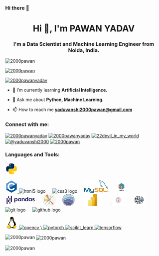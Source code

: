 ### Hi there 👋

<h1 align="center">Hi 👋, I'm PAWAN YADAV</h1>
<h3 align="center">I'm a Data Scientist and Machine Learning Engineer from Noida, India.</h3>

<p align="left"> <img src="https://komarev.com/ghpvc/?username=2000pawan&label=Profile%20views&color=0e75b6&style=flat" alt="2000pawan" /> </p>

<p align="left"> <a href="https://github.com/ryo-ma/github-profile-trophy"><img src="https://github-profile-trophy.vercel.app/?username=2000pawan" alt="2000pawan" /></a> </p>

<p align="left"> <a href="https://twitter.com/2000pawanyadav" target="blank"><img src="https://img.shields.io/twitter/follow/2000pawanyadav?logo=twitter&style=for-the-badge" alt="2000pawanyadav" /></a> </p>

- 🌱 I’m currently learning **Artificial Intelligence.**

- 💬 Ask me about **Python, Machine Learning.**

- 📫 How to reach me **yaduvanshi2000pawan@gmail.com**

<h3 align="left">Connect with me:</h3>
<p align="left">
<a href="https://twitter.com/2000pawanyadav" target="blank"><img align="center" src="https://raw.githubusercontent.com/rahuldkjain/github-profile-readme-generator/master/src/images/icons/Social/twitter.svg" alt="2000pawanyadav" height="30" width="40" /></a>
<a href="https://linkedin.com/in/2000pawanyadav" target="blank"><img align="center" src="https://raw.githubusercontent.com/rahuldkjain/github-profile-readme-generator/master/src/images/icons/Social/linked-in-alt.svg" alt="2000pawanyadav" height="30" width="40" /></a>
<a href="https://instagram.com/22devil_in_my_world" target="blank"><img align="center" src="https://raw.githubusercontent.com/rahuldkjain/github-profile-readme-generator/master/src/images/icons/Social/instagram.svg" alt="22devil_in_my_world" height="30" width="40" /></a>
<a href="https://www.hackerrank.com/@yaduvanshi2000" target="blank"><img align="center" src="https://raw.githubusercontent.com/rahuldkjain/github-profile-readme-generator/master/src/images/icons/Social/hackerrank.svg" alt="@yaduvanshi2000" height="30" width="40" /></a>
<a href="https://www.leetcode.com/2000pawan" target="blank"><img align="center" src="https://raw.githubusercontent.com/rahuldkjain/github-profile-readme-generator/master/src/images/icons/Social/leet-code.svg" alt="2000pawan" height="30" width="40" /></a>
</p>

<h3 align="left">Languages and Tools:</h3>
<div align="left">
  <img src='python.jpg' height="40" alt="python logo"  />
  <img width="24" />
  <p align="left"> <a href="https://www.cprogramming.com/" target="_blank" rel="noreferrer"> <img src="https://raw.githubusercontent.com/devicons/devicon/master/icons/c/c-original.svg" alt="c" width="40" height="40"/> </a> 
  <img src="https://cdn.jsdelivr.net/gh/devicons/devicon/icons/html5/html5-original.svg" height="40" alt="html5 logo"  />
  <img width="14" />
  <img src="https://cdn.jsdelivr.net/gh/devicons/devicon/icons/css3/css3-original.svg" height="40" alt="css3 logo"  />
  <img width="14" />
<img src="mysql.png" height="40" alt="mysql logo"  />
  <img width="14" />
  <img src="numpy.png" height="40" alt="numpy logo"  />
  <img width="14" />
  <img src="Pandas.png" height="40" alt="pandas logo"  />
  <img width="14" />
  <img src="mat.png" height="40" alt="matplotlib logo"  />
  <img width="14" />
  <img src="seaborn.png" height="40" alt="seaborn logo"  />
  <img width="14" />
<img src="power.jpg" height="40" alt="power bi logo"  />
  <img width="14" />
  <img src="ds.jpg" height="40" alt="Data Science logo"  />
  <img width="14" />
  <img src="ml.png" height="40" alt="machine learning logo"  />
  <img width="24" />
  <img src="https://cdn.jsdelivr.net/gh/devicons/devicon/icons/git/git-original.svg" height="40" alt="git logo"  />
  <img width="14" />
  <img src="https://skillicons.dev/icons?i=github" height="40" alt="github logo"  />
</div>
 <a href="https://www.linux.org/" target="_blank" rel="noreferrer"> <img src="https://raw.githubusercontent.com/devicons/devicon/master/icons/linux/linux-original.svg" alt="linux" width="40" height="40"/> </a> <a href="https://opencv.org/" target="_blank" rel="noreferrer"> <img src="https://www.vectorlogo.zone/logos/opencv/opencv-icon.svg" alt="opencv" width="40" height="40"/> </a> \<a href="https://pytorch.org/" target="_blank" rel="noreferrer"> <img src="https://www.vectorlogo.zone/logos/pytorch/pytorch-icon.svg" alt="pytorch" width="40" height="40"/> </a> <a href="https://scikit-learn.org/" target="_blank" rel="noreferrer"> <img src="https://upload.wikimedia.org/wikipedia/commons/0/05/Scikit_learn_logo_small.svg" alt="scikit_learn" width="40" height="40"/> </a> <a href="https://www.tensorflow.org" target="_blank" rel="noreferrer"> <img src="https://www.vectorlogo.zone/logos/tensorflow/tensorflow-icon.svg" alt="tensorflow" width="40" height="40"/> </a> </p>

<p><img align="left" src="https://github-readme-stats.vercel.app/api/top-langs?username=2000pawan&show_icons=true&locale=en&layout=compact" alt="2000pawan" /></p>

<p>&nbsp;<img align="center" src="https://github-readme-stats.vercel.app/api?username=2000pawan&show_icons=true&locale=en" alt="2000pawan" /></p>

<p><img align="center" src="https://github-readme-streak-stats.herokuapp.com/?user=2000pawan&" alt="2000pawan" /></p>

